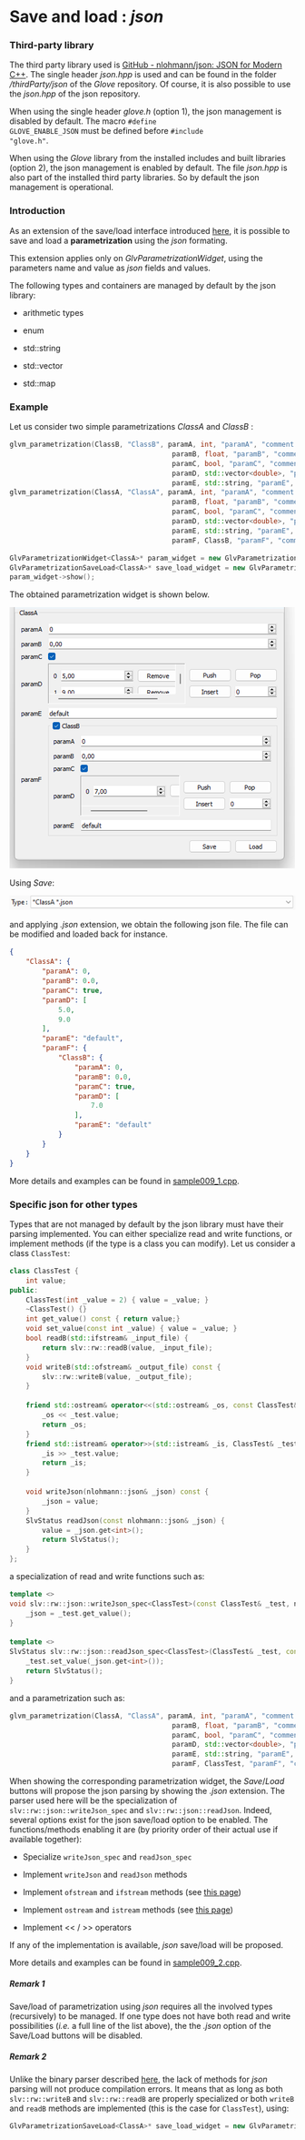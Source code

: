 # Save and load : *json*

### Third-party library

The third party library used is [GitHub - nlohmann/json: JSON for Modern C++](https://github.com/nlohmann/json). The single header *json.hpp* is used and can be found in the folder */thirdParty/json* of the *Glove* repository. Of course, it is also possible to use the *json.hpp* of the json repository.

When using the single header *glove.h* (option 1), the json management is disabled by default. The macro <code>#define GLOVE_ENABLE_JSON</code> must be defined before <code>#include "glove.h"</code>.

When using the *Glove* library from the installed includes and built libraries (option 2), the json management is enabled by default. The file *json.hpp* is also part of the installed third party libraries. So by default the json management is operational.

### Introduction

As an extension of the save/load interface introduced [here](/doc/readme/SaveLoad/SaveLoad_binary.md), it is possible to save and load a **parametrization** using the *json* formating.

This extension applies only on *GlvParametrizationWidget*, using the parameters name and value as *json* fields and values.

The following types and containers are managed by default by the json library:

- arithmetic types

- enum

- std::string

- std::vector

- std::map

### Example

Let us consider two simple parametrizations *ClassA* and *ClassB* :

```cpp
glvm_parametrization(ClassB, "ClassB", paramA, int, "paramA", "comment about parameterA", 0,
                                        paramB, float, "paramB", "comment about parameter B", 0.f,
                                        paramC, bool, "paramC", "comment about parameter C", true,
                                        paramD, std::vector<double>, "paramD", "comment about parameter D", {7.},
                                        paramE, std::string, "paramE", "comment about parameter E", "default")
glvm_parametrization(ClassA, "ClassA", paramA, int, "paramA", "comment about parameterA", 0,
                                        paramB, float, "paramB", "comment about parameter B", 0.f,
                                        paramC, bool, "paramC", "comment about parameter C", true,
                                        paramD, std::vector<double>, "paramD", "comment about parameter D", std::vector<double>({5., 9.},
                                        paramE, std::string, "paramE", "comment about parameter E", "default",
                                        paramF, ClassB, "paramF", "comment about parameter F", ClassB())
```

```cpp
GlvParametrizationWidget<ClassA>* param_widget = new GlvParametrizationWidget<ClassA>;
GlvParametrizationSaveLoad<ClassA>* save_load_widget = new GlvParametrizationSaveLoad<ClassA>(param_widget);
param_widget->show();
```

The obtained parametrization widget is shown below.

![sample009-3](../../images/samples/sample009_1.png)

Using *Save*:

![sample009-3](../../images/samples/sample009_1-1.png)

and applying *.json* extension, we obtain the following json file. The file can be modified and loaded back for instance.

```json
{
    "ClassA": {
        "paramA": 0,
        "paramB": 0.0,
        "paramC": true,
        "paramD": [
            5.0,
            9.0
        ],
        "paramE": "default",
        "paramF": {
            "ClassB": {
                "paramA": 0,
                "paramB": 0.0,
                "paramC": true,
                "paramD": [
                    7.0
                ],
                "paramE": "default"
            }
        }
    }
}
```

More details and examples can be found in [sample009_1.cpp](/src/src_samples/src_sample009_1/sample009_1.cpp). 

### Specific json for other types

Types that are not managed by default by the json library must have their parsing implemented. You can either specialize read and write functions, or implement methods (if the type is a class you can modify). Let us consider a class `ClassTest`:

```cpp
class ClassTest {
    int value;
public:
    ClassTest(int _value = 2) { value = _value; }
    ~ClassTest() {}
    int get_value() const { return value;}
    void set_value(const int _value) { value = _value; }
    bool readB(std::ifstream& _input_file) {
        return slv::rw::readB(value, _input_file);
    }
    void writeB(std::ofstream& _output_file) const {
        slv::rw::writeB(value, _output_file);
    }

    friend std::ostream& operator<<(std::ostream& _os, const ClassTest& _test) {
        _os << _test.value;
        return _os;
    }
    friend std::istream& operator>>(std::istream& _is, ClassTest& _test) {
        _is >> _test.value;
        return _is;
    }

    void writeJson(nlohmann::json& _json) const {
        _json = value;
    }
    SlvStatus readJson(const nlohmann::json& _json) {
        value = _json.get<int>();
        return SlvStatus();
    }
};
```

a specialization of read and write functions such as:

```cpp
template <>
void slv::rw::json::writeJson_spec<ClassTest>(const ClassTest& _test, nlohmann::json& _json) {
    _json = _test.get_value();
}

template <>
SlvStatus slv::rw::json::readJson_spec<ClassTest>(ClassTest& _test, const nlohmann::json& _json) {
    _test.set_value(_json.get<int>());
    return SlvStatus();
}
```

and a parametrization such as:

```cpp
glvm_parametrization(ClassA, "ClassA", paramA, int, "paramA", "comment about parameterA", 0,
                                        paramB, float, "paramB", "comment about parameter B", 0.f,
                                        paramC, bool, "paramC", "comment about parameter C", true,
                                        paramD, std::vector<double>, "paramD", "comment about parameter D", {},
                                        paramE, std::string, "paramE", "comment about parameter E", "default",
                                        paramF, ClassTest, "paramF", "comment about parameter F", ClassTest())
```

When showing the corresponding parametrization widget, the *Save*/*Load* buttons will propose the json parsing by showing the *.json* extension. The parser used here will be the specialization of <code>slv::rw::json::writeJson_spec</code> and <code>slv::rw::json::readJson</code>. Indeed, several options exist for the json save/load option to be enabled. The functions/methods enabling it are (by priority order of their actual use if available together):

- Specialize <code>writeJson_spec</code> and <code>readJson_spec</code>

- Implement <code>writeJson</code> and <code>readJson</code> methods

- Implement <code>ofstream</code> and <code>ifstream</code> methods (see [this page](/doc/readme/ReadWriteFile/ReadWriteFile_class_text.md))

- Implement <code>ostream</code> and <code>istream</code> methods (see [this page](/doc/readme/ReadWriteFile/ReadWriteFile_class_IO.md))

- Implement << / >> operators

If any of the implementation is available, *json* save/load will be proposed.

More details and examples can be found in [sample009_2.cpp](/src/src_samples/src_sample009_2/sample009_2.cpp).

##### Remark 1

Save/load of parametrization using *json* requires all the involved types (recursively) to be managed. If one type does not have both read and write possibilities (*i.e.* a full line of the list above), the the *.json* option of the Save/Load buttons will be disabled.

##### Remark 2

Unlike the binary parser described [here](/doc/readme/SaveLoad/SaveLoad_binary.md), the lack of methods for *json* parsing will not produce compilation errors. It means that as long as both `slv::rw::writeB` and `slv::rw::readB` are properly specialized or both `writeB` and `readB` methods are implemented (this is the case for <code>ClassTest</code>), using:

```cpp
GlvParametrizationSaveLoad<ClassA>* save_load_widget = new GlvParametrizationSaveLoad<ClassA>(param_widget);
```